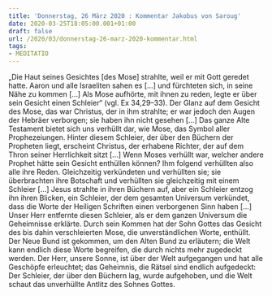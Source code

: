 ```yaml
---
title: 'Donnerstag, 26 März 2020 : Kommentar Jakobus von Saroug'
date: 2020-03-25T18:05:00.001+01:00
draft: false
url: /2020/03/donnerstag-26-marz-2020-kommentar.html
tags: 
- MEDITATIO
---
```


„Die Haut seines Gesichtes \[des Mose\] strahlte, weil er mit Gott geredet hatte. Aaron und alle Israeliten sahen es \[…\] und fürchteten sich, in seine Nähe zu kommen \[…\] Als Mose aufhörte, mit ihnen zu reden, legte er über sein Gesicht einen Schleier“ (vgl. Ex 34,29–33). Der Glanz auf dem Gesicht des Mose, das war Christus, der in ihm strahlte; er war jedoch den Augen der Hebräer verborgen; sie haben ihn nicht gesehen \[…\] Das ganze Alte Testament bietet sich uns verhüllt dar, wie Mose, das Symbol aller Prophezeiungen. Hinter diesem Schleier, der über den Büchern der Propheten liegt, erscheint Christus, der erhabene Richter, der auf dem Thron seiner Herrlichkeit sitzt \[…\] Wenn Moses verhüllt war, welcher andere Prophet hätte sein Gesicht enthüllen können? Ihm folgend verhüllten also alle ihre Reden. Gleichzeitig verkündeten und verhüllten sie; sie überbrachten ihre Botschaft und verhüllten sie gleichzeitig mit einem Schleier \[…\] Jesus strahlte in ihren Büchern auf, aber ein Schleier entzog ihn ihren Blicken, ein Schleier, der dem gesamten Universum verkündet, dass die Worte der Heiligen Schriften einen verborgenen Sinn haben \[…\] Unser Herr entfernte diesen Schleier, als er dem ganzen Universum die Geheimnisse erklärte. Durch sein Kommen hat der Sohn Gottes das Gesicht des bis dahin verschleierten Mose, die unverständlichen Worte, enthüllt. Der Neue Bund ist gekommen, um den Alten Bund zu erläutern; die Welt kann endlich diese Worte begreifen, die durch nichts mehr zugedeckt werden. Der Herr, unsere Sonne, ist über der Welt aufgegangen und hat alle Geschöpfe erleuchtet; das Geheimnis, die Rätsel sind endlich aufgedeckt: Der Schleier, der über den Büchern lag, wurde aufgehoben, und die Welt schaut das unverhüllte Antlitz des Sohnes Gottes.